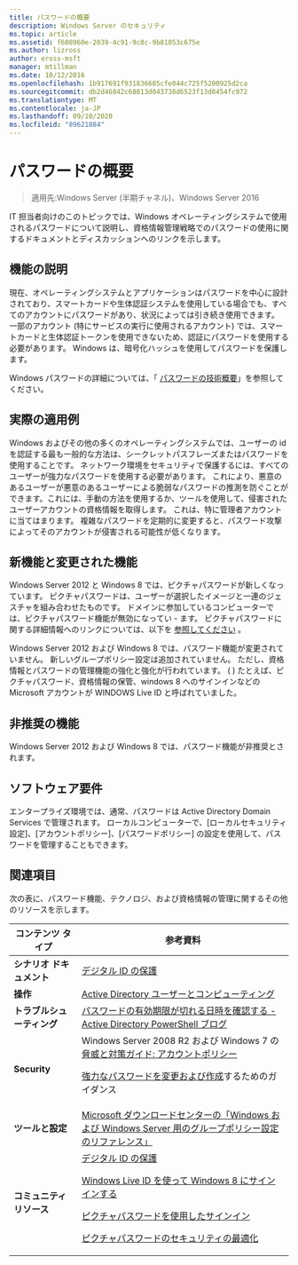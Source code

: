```yaml
---
title: パスワードの概要
description: Windows Server のセキュリティ
ms.topic: article
ms.assetid: f608960e-2039-4c91-9c8c-9b81053c675e
ms.author: lizross
author: eross-msft
manager: mtillman
ms.date: 10/12/2016
ms.openlocfilehash: 1b917691f931836605cfe044c725f5200925d2ca
ms.sourcegitcommit: db2d46842c68813d043738d6523f13d8454fc972
ms.translationtype: MT
ms.contentlocale: ja-JP
ms.lasthandoff: 09/10/2020
ms.locfileid: "89621884"
---
```

# <a name="passwords-overview"></a>パスワードの概要

>適用先:Windows Server (半期チャネル)、Windows Server 2016

IT 担当者向けのこのトピックでは、Windows オペレーティングシステムで使用されるパスワードについて説明し、資格情報管理戦略でのパスワードの使用に関するドキュメントとディスカッションへのリンクを示します。

## <a name="feature-description"></a><a name="BKMK_OVER"></a>機能の説明
現在、オペレーティングシステムとアプリケーションはパスワードを中心に設計されており、スマートカードや生体認証システムを使用している場合でも、すべてのアカウントにパスワードがあり、状況によっては引き続き使用できます。 一部のアカウント (特にサービスの実行に使用されるアカウント) では、スマートカードと生体認証トークンを使用できないため、認証にパスワードを使用する必要があります。 Windows は、暗号化ハッシュを使用してパスワードを保護します。

Windows パスワードの詳細については、「 [パスワードの技術概要](/previous-versions/windows/it-pro/windows-server-2008-R2-and-2008/hh994558(v=ws.10))」を参照してください。

## <a name="practical-applications"></a><a name="BKMK_APP"></a>実際の適用例
Windows およびその他の多くのオペレーティングシステムでは、ユーザーの id を認証する最も一般的な方法は、シークレットパスフレーズまたはパスワードを使用することです。 ネットワーク環境をセキュリティで保護するには、すべてのユーザーが強力なパスワードを使用する必要があります。 これにより、悪意のあるユーザーが悪意のあるユーザーによる脆弱なパスワードの推測を防ぐことができます。これには、手動の方法を使用するか、ツールを使用して、侵害されたユーザーアカウントの資格情報を取得します。 これは、特に管理者アカウントに当てはまります。 複雑なパスワードを定期的に変更すると、パスワード攻撃によってそのアカウントが侵害される可能性が低くなります。

## <a name="new-and-changed-functionality"></a><a name="BKMK_NEW"></a>新機能と変更された機能
Windows Server 2012 と Windows 8 では、ピクチャパスワードが新しくなっています。 ピクチャパスワードは、ユーザーが選択したイメージと一連のジェスチャを組み合わせたものです。 ドメインに参加しているコンピューターでは、ピクチャパスワード機能が無効になってい \- ます。 ピクチャパスワードに関する詳細情報へのリンクについては、以下を [参照してください](#BKMK_LINKS) 。

Windows Server 2012 および Windows 8 では、パスワード機能が変更されていません。 新しいグループポリシー設定は追加されていません。 ただし、資格情報とパスワードの管理機能の強化と強化が行われています。 \( \) たとえば、ピクチャパスワード、資格情報の保管、windows 8 へのサインインなどの Microsoft アカウントが WINDOWS Live ID と呼ばれていました。

## <a name="deprecated-functionality"></a><a name="BKMK_DEP"></a>非推奨の機能
Windows Server 2012 および Windows 8 では、パスワード機能が非推奨とされます。

## <a name="software-requirements"></a><a name="BKMK_SOFT"></a>ソフトウェア要件
エンタープライズ環境では、通常、パスワードは Active Directory Domain Services で管理されます。 ローカルコンピューターで、[ローカルセキュリティ設定]、[アカウントポリシー]、[パスワードポリシー] の設定を使用して、パスワードを管理することもできます。

## <a name="see-also"></a><a name="BKMK_LINKS"></a>関連項目
次の表に、パスワード機能、テクノロジ、および資格情報の管理に関するその他のリソースを示します。

|コンテンツ タイプ|参考資料|
|--------|-------|
|**シナリオ ドキュメント**|[デジタル ID の保護](https://blogs.msdn.com/b/b8/archive/2011/12/14/protecting-your-digital-identity.aspx)|
|**操作**|[Active Directory ユーザーとコンピューティング](/previous-versions/windows/it-pro/windows-server-2008-R2-and-2008/cc754217(v=ws.11))|
|**トラブルシューティング**|[パスワードの有効期限が切れる日時を確認する \- Active Directory PowerShell ブログ](https://blogs.msdn.com/b/adpowershell/archive/2010/08/09/9970198.aspx)|
|**Security**| Windows Server 2008 R2 および Windows 7 の [脅威と対策ガイド: アカウントポリシー](/previous-versions/windows/it-pro/windows-server-2008-R2-and-2008/hh125920(v=ws.10))<p>[強力なパスワードを変更および作成](https://www.microsoft.com/security/online-privacy/passwords-create.aspx)するためのガイダンス|
|**ツールと設定**|[Microsoft ダウンロードセンターの「Windows および Windows Server 用のグループポリシー設定のリファレンス」](https://www.microsoft.com/download/en/details.aspx?amp;displaylang=en&displaylang=en&id=25250)|
|**コミュニティ リソース**|[デジタル ID の保護](https://blogs.msdn.com/b/b8/archive/2011/12/14/protecting-your-digital-identity.aspx)<p>[Windows Live ID を使って Windows 8 にサインインする](https://blogs.msdn.com/b/b8/archive/2011/09/26/signing-in-to-windows-8-with-a-windows-live-id.aspx)<p>[ピクチャパスワードを使用したサインイン](/archive/blogs/b8/signing-in-with-a-picture-password)<p>[ピクチャパスワードのセキュリティの最適化](/archive/blogs/b8/optimizing-picture-password-security)|